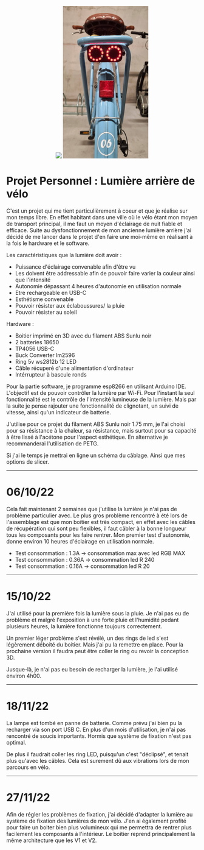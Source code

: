 <p align="center">
  <img src=velo.jpg height = "400">
  <img src=velo2.jpg height = "400">
</p>

# Projet Personnel : Lumière arrière de vélo 

C'est un projet qui me tient particulièrement à coeur et que je réalise sur mon temps libre. En effet habitant dans une ville où le vélo étant mon moyen de transport principal, il me faut un moyen d'éclairage de nuit fiable et efficace.
Suite au dysfonctionnement de mon ancienne lumière arrière j'ai décidé de me lancer dans le projet d'en faire une moi-même en réalisant à la fois le hardware et le software.

Les caractéristiques que la lumière doit avoir : 
- Puissance d'éclairage convenable afin d'être vu
- Les doivent être addressable afin de pouvoir faire varier la couleur ainsi que l'intensité
- Autonomie dépassant 4 heures d'autonomie en utilisation normale
- Etre rechargeable en USB-C
- Esthétisme convenable
- Pouvoir résister aux éclaboussures/ la pluie
- Pouvoir résister au soleil


Hardware : 
- Boitier imprimé en 3D avec du filament ABS Sunlu noir
- 2 batteries 18650
- TP4056 USB-C
- Buck Converter lm2596
- Ring 5v ws2812b 12 LED
- Câble récuperé d'une alimentation d'ordinateur
- Intérrupteur à bascule ronds

Pour la partie software, je programme esp8266 en utilisant Arduino IDE. L'objectif est de pouvoir contrôler la lumière par Wi-Fi. Pour l'instant la seul fonctionnalité est le contrôle de l'intensité lumineuse de la lumière.
Mais par la suite je pense rajouter une fonctionnalité de clignotant, un suivi de vitesse, ainsi qu'un indicateur de batterie.

J'utilise pour ce projet du filament ABS Sunlu noir 1.75 mm, je l'ai choisi pour sa résistance à la chaleur, sa résistance, mais surtout pour sa capacité à être lissé à l'acétone pour l'aspect esthétique. En alternative je recommanderai l'utilisation de PETG.

Si j'ai le temps je mettrai en ligne un schéma du câblage. Ainsi que mes options de slicer.

---
# 06/10/22

Cela fait maintenant 2 semaines que j'utilise la lumière je n'ai pas de problème particulier avec. Le plus gros problème rencontré à été lors de l'assemblage est que mon boitier est très compact, en effet avec les câbles de récupération qui sont peu flexibles, il faut câbler à la bonne longueur tous les composants pour les faire rentrer.
Mon premier test d'autonomie, donne environ 10 heures d'éclairage en utilisation normale.
- Test consommation : 1.3A -> consommation max avec led RGB MAX
- Test consommation : 0.36A -> consommation led R 240
- Test consommation : 0.16A -> consommation led R 20

---
# 15/10/22
J'ai utilisé pour la première fois la lumière sous la pluie. Je n'ai pas eu de problème et malgré l'exposition à une forte pluie et l'humidité pedant plusieurs heures, la lumière fonctionne toujours correctement.

Un premier léger problème s'est révélé, un des rings de led s'est légèrement déboité du boitier. Mais j'ai pu la remettre en place. Pour la prochaine version il faudra peut être coller le ring ou revoir la conception 3D.

Jusque-là, je n'ai pas eu besoin de recharger la lumière, je l'ai utilisé environ 4h00.

---
# 18/11/22
La lampe est tombé en panne de batterie. Comme prévu j'ai bien pu la recharger via son port USB C.
En plus d'un mois d'utilisation, je n'ai pas rencontré de soucis importants. Hormis que système de fixation n'est pas optimal.

De plus il faudrait coller les ring LED, puisqu'un c'est "déclipsé", et tenait plus qu'avec les câbles. Cela est surement dû aux vibrations lors de mon parcours en vélo.

---
# 27/11/22
Afin de régler les problèmes de fixation, j'ai décidé d'adapter la lumière au système de fixation des lumières de mon vélo. J'en ai également profité pour faire un boiter bien plus volumineux qui me permettra de rentrer plus facilement les composants à l'intérieur. Le boitier reprend principalement la même architecture que les V1 et V2.



